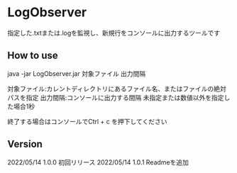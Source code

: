 # LogObserver
指定した.txtまたは.logを監視し、新規行をコンソールに出力するツールです

## How to use
java -jar LogObserver.jar 対象ファイル 出力間隔

対象ファイル:カレントディレクトリにあるファイル名、またはファイルの絶対パスを指定
出力間隔:コンソールに出力する間隔 未指定または数値以外を指定した場合1秒

終了する場合はコンソールでCtrl + c を押下してください

## Version
2022/05/14 1.0.0 初回リリース
2022/05/14 1.0.1 Readmeを追加
